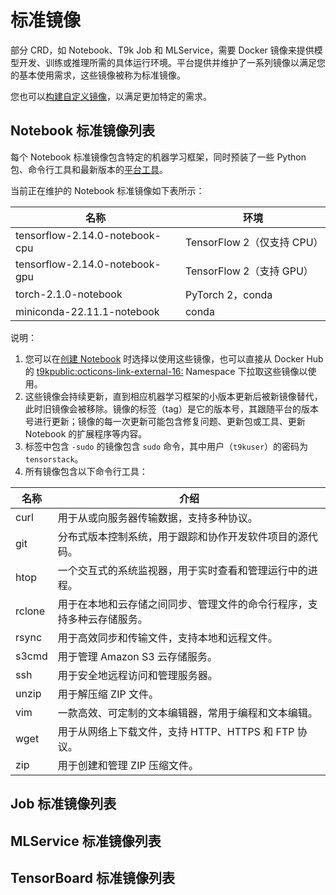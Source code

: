 # 标准镜像

部分 CRD，如 Notebook、T9k Job 和 MLService，需要 Docker 镜像来提供模型开发、训练或推理所需的具体运行环境。平台提供并维护了一系列镜像以满足您的基本使用需求，这些镜像被称为标准镜像。

您也可以[构建自定义镜像]()，以满足更加特定的需求。

## Notebook 标准镜像列表

每个 Notebook 标准镜像包含特定的机器学习框架，同时预装了一些 Python 包、命令行工具和最新版本的[平台工具](../../tool/index.md)。

当前正在维护的 Notebook 标准镜像如下表所示：

| 名称                           | 环境                       |
| ------------------------------ | -------------------------- |
| tensorflow-2.14.0-notebook-cpu | TensorFlow 2（仅支持 CPU） |
| tensorflow-2.14.0-notebook-gpu | TensorFlow 2（支持 GPU）   |
| torch-2.1.0-notebook           | PyTorch 2，conda           |
| miniconda-22.11.1-notebook     | conda                      |

说明：

1. 您可以在[创建 Notebook](../../tasks/develop-and-test-model/create-notebook.md#创建标准的-notebook) 时选择以使用这些镜像，也可以直接从 Docker Hub 的 [t9kpublic:octicons-link-external-16:](https://hub.docker.com/u/t9kpublic) Namespace 下拉取这些镜像以使用。
2. 这些镜像会持续更新，直到相应机器学习框架的小版本更新后被新镜像替代，此时旧镜像会被移除。镜像的标签（tag）是它的版本号，其跟随平台的版本号进行更新；镜像的每一次更新可能包含修复问题、更新包或工具、更新 Notebook 的扩展程序等内容。
3. 标签中包含 `-sudo` 的镜像包含 `sudo` 命令，其中用户（`t9kuser`）的密码为 `tensorstack`。
4. 所有镜像包含以下命令行工具：

| 名称   | 介绍                                                                   |
| ------ | ---------------------------------------------------------------------- |
| curl   | 用于从或向服务器传输数据，支持多种协议。                               |
| git    | 分布式版本控制系统，用于跟踪和协作开发软件项目的源代码。               |
| htop   | 一个交互式的系统监视器，用于实时查看和管理运行中的进程。               |
| rclone | 用于在本地和云存储之间同步、管理文件的命令行程序，支持多种云存储服务。 |
| rsync  | 用于高效同步和传输文件，支持本地和远程文件。                           |
| s3cmd  | 用于管理 Amazon S3 云存储服务。                                        |
| ssh    | 用于安全地远程访问和管理服务器。                                       |
| unzip  | 用于解压缩 ZIP 文件。                                                  |
| vim    | 一款高效、可定制的文本编辑器，常用于编程和文本编辑。                   |
| wget   | 用于从网络上下载文件，支持 HTTP、HTTPS 和 FTP 协议。                   |
| zip    | 用于创建和管理 ZIP 压缩文件。                                          |

## Job 标准镜像列表

## MLService 标准镜像列表

## TensorBoard 标准镜像列表
